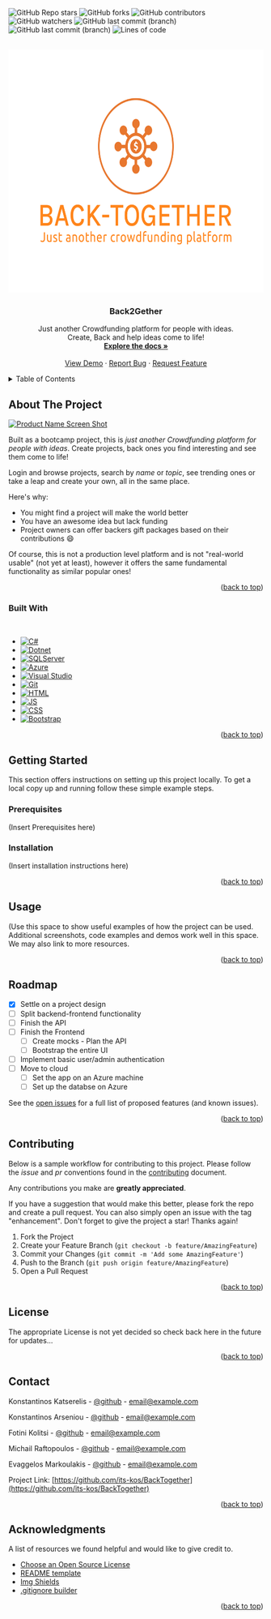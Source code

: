 <!-- Improved compatibility of back to top link: See: https://github.com/othneildrew/Best-README-Template/pull/73 -->
<a name="readme-top"></a>
<!--
*** Thanks for checking out the Best-README-Template. If you have a suggestion
*** that would make this better, please fork the repo and create a pull request
*** or simply open an issue with the tag "enhancement".
*** Don't forget to give the project a star!
*** Thanks again! Now go create something AMAZING! :D
-->



<!-- PROJECT SHIELDS -->
<!--
*** I'm using markdown "reference style" links for readability.
*** Reference links are enclosed in brackets [ ] instead of parentheses ( ).
*** See the bottom of this document for the declaration of the reference variables
*** for contributors-url, forks-url, etc. This is an optional, concise syntax you may use.
*** https://www.markdownguide.org/basic-syntax/#reference-style-links
-->
![GitHub Repo stars](https://img.shields.io/github/stars/its-kos/Regeneration-Crowdfunding-Project)
![GitHub forks](https://img.shields.io/github/forks/its-kos/Regeneration-Crowdfunding-Project)
![GitHub contributors](https://img.shields.io/github/contributors/its-kos/Regeneration-Crowdfunding-Project)
![GitHub watchers](https://img.shields.io/github/watchers/its-kos/Regeneration-Crowdfunding-Project?color=3399ff)
![GitHub last commit (branch)](https://img.shields.io/github/last-commit/its-kos/Regeneration-Crowdfunding-Project/frontend)
![GitHub last commit (branch)](https://img.shields.io/github/last-commit/its-kos/Regeneration-Crowdfunding-Project/backend)
![Lines of code](https://img.shields.io/tokei/lines/github/its-kos/Regeneration-Crowdfunding-Project)
<!--[![MIT License][license-shield]][license-url]-->



<!-- PROJECT LOGO -->
<br />
<div align="center">
  <a href="https://github.com/its-kos/BackTogether/blob/main/back-together-logo.png">
    <img src="https://github.com/its-kos/BackTogether/blob/main/back-together-logo.png" alt="Logo" width="640" height="480">
  </a>

  <h3 align="center">Back2Gether</h3>

  <p align="center">
    Just another Crowdfunding platform for people with ideas. 
    <br/>
    Create, Back and help ideas come to life!
    <br />
    <a href=""><strong>Explore the docs »</strong></a>
    <br />
    <br />
    <a href="">View Demo</a>
    ·
    <a href="https://github.com/its-kos/BackTogether/issues">Report Bug</a>
    ·
    <a href="https://github.com/its-kos/BackTogether/issues">Request Feature</a>
  </p>
</div>



<!-- TABLE OF CONTENTS -->
<details>
  <summary>Table of Contents</summary>
  <ol>
    <li>
      <a href="#about-the-project">About The Project</a>
      <ul>
        <li><a href="#built-with">Built With</a></li>
      </ul>
    </li>
    <li>
      <a href="#getting-started">Getting Started</a>
      <ul>
        <li><a href="#prerequisites">Prerequisites</a></li>
        <li><a href="#installation">Installation</a></li>
      </ul>
    </li>
    <li><a href="#usage">Usage</a></li>
    <li><a href="#roadmap">Roadmap</a></li>
    <li><a href="#contributing">Contributing</a></li>
    <li><a href="#license">License</a></li>
    <li><a href="#contact">Contact</a></li>
    <li><a href="#acknowledgments">Acknowledgments</a></li>
  </ol>
</details>



<!-- ABOUT THE PROJECT -->
## About The Project

[![Product Name Screen Shot][product-screenshot]](https://example.com)

Built as a bootcamp project, this is *just another Crowdfunding platform for people with ideas*. Create projects, back ones you find interesting and see them come to life! 

Login and browse projects, search by *name* or *topic*, see trending ones or take a leap and create your own, all in the same place.

Here's why:
* You might find a project will make the world better
* You have an awesome idea but lack funding
* Project owners can offer backers gift packages based on their contributions :smile:

Of course, this is not a production level platform and is not "real-world usable" (not yet at least), however it offers the same fundamental functionality as similar popular ones!

<p align="right">(<a href="#readme-top">back to top</a>)</p>



### Built With

<br/>

* [![C#][C#]][C#-url]
* [![Dotnet][Dotnet]][Dotnet-url]
* [![SQLServer][SQLServer]][SQLServer-url]
* [![Azure][Azure]][Azure-url]
* [![Visual Studio][Visual Studio]][Visual Studio-url]
* [![Git][Git]][Git-url]
* [![HTML][HTML]][HTML-url]
* [![JS][JS]][JS-url]
* [![CSS][CSS]][CSS-url]
* [![Bootstrap][Bootstrap]][Bootstrap-url]

<p align="right">(<a href="#readme-top">back to top</a>)</p>



<!-- GETTING STARTED -->
## Getting Started

This section offers instructions on setting up this project locally.
To get a local copy up and running follow these simple example steps.

### Prerequisites

(Insert Prerequisites here)

### Installation

(Insert installation instructions here)

<p align="right">(<a href="#readme-top">back to top</a>)</p>



<!-- USAGE EXAMPLES -->
## Usage

(Use this space to show useful examples of how the project can be used. Additional screenshots, code examples and demos work well in this space. We may also link to more resources.

<!--  _For more examples, please refer to the [Documentation](https://example.com)_  -->

<p align="right">(<a href="#readme-top">back to top</a>)</p>



<!-- ROADMAP -->
## Roadmap

- [x] Settle on a project design
- [ ] Split backend-frontend functionality
- [ ] Finish the API
- [ ] Finish the Frontend
    - [ ] Create mocks - Plan the API
    - [ ] Bootstrap the entire UI 
- [ ] Implement basic user/admin authentication
- [ ] Move to cloud
    - [ ] Set the app on an Azure machine
    - [ ] Set up the databse on Azure

See the [open issues](https://github.com/its-kos/BackTogether/issues) for a full list of proposed features (and known issues).

<p align="right">(<a href="#readme-top">back to top</a>)</p>



<!-- CONTRIBUTING -->
## Contributing

Below is a sample workflow for contributing to this project. Please follow the *issue* and *pr* conventions found in the [contributing]() document.

Any contributions you make are **greatly appreciated**.

If you have a suggestion that would make this better, please fork the repo and create a pull request. You can also simply open an issue with the tag "enhancement".
Don't forget to give the project a star! Thanks again!

1. Fork the Project
2. Create your Feature Branch (`git checkout -b feature/AmazingFeature`)
3. Commit your Changes (`git commit -m 'Add some AmazingFeature'`)
4. Push to the Branch (`git push origin feature/AmazingFeature`)
5. Open a Pull Request

<p align="right">(<a href="#readme-top">back to top</a>)</p>



<!-- LICENSE -->
## License

<!--Distributed under the MIT License. See `LICENSE.txt` for more information.-->
The appropriate License is not yet decided so check back here in the future for updates...

<p align="right">(<a href="#readme-top">back to top</a>)</p>



<!-- CONTACT -->
## Contact

Konstantinos Katserelis - [@github](https://github.com/its-kos) - email@example.com

Konstantinos Arseniou - [@github](https://github.com/arseniouKon) - email@example.com

Fotini Kolitsi - [@github](https://github.com/rubinio77) - email@example.com

Michail Raftopoulos - [@github](https://github.com/mihosraf) - email@example.com

Evaggelos Markoulakis - [@github](https://github.com/vagmark30) - email@example.com


Project Link: [https://github.com/its-kos/BackTogether](https://github.com/its-kos/BackTogether)

<p align="right">(<a href="#readme-top">back to top</a>)</p>



<!-- ACKNOWLEDGMENTS -->
## Acknowledgments

A list of resources we found helpful and would like to give credit to.

* [Choose an Open Source License](https://choosealicense.com)
* [README template](https://github.com/othneildrew/Best-README-Template)
* [Img Shields](https://shields.io)
* [.gitignore builder](https://www.toptal.com/developers/gitignore)

<p align="right">(<a href="#readme-top">back to top</a>)</p>



<!-- MARKDOWN LINKS & IMAGES -->
<!-- https://www.markdownguide.org/basic-syntax/#reference-style-links -->
[contributors-shield]: https://img.shields.io/github/contributors/othneildrew/Best-README-Template.svg?style=for-the-badge
[contributors-url]: https://github.com/its-kos/BackTogether/network/dependencies
[forks-shield]: https://img.shields.io/github/forks/othneildrew/Best-README-Template.svg?style=for-the-badge
[forks-url]: https://github.com/its-kos/BackTogether/network/members
[stars-shield]: https://img.shields.io/github/stars/othneildrew/Best-README-Template.svg?style=for-the-badge
[stars-url]: https://github.com/its-kos/BackTogether/stargazers
[issues-shield]: https://img.shields.io/github/issues/othneildrew/Best-README-Template.svg?style=for-the-badge
[issues-url]: https://github.com/its-kos/BackTogether/issues
[license-shield]: https://img.shields.io/github/license/othneildrew/Best-README-Template.svg?style=for-the-badge
[license-url]: https://github.com/othneildrew/Best-README-Template/blob/master/LICENSE.txt
[linkedin-shield]: https://img.shields.io/badge/-LinkedIn-black.svg?style=for-the-badge&logo=linkedin&colorB=555
[linkedin-url]: https://linkedin.com/in/konstantinos-katserelis
[product-screenshot]: images/screenshot.png

[C#]: https://img.shields.io/badge/c%23-%23239120.svg?style=for-the-badge&logo=c-sharp&logoColor=white
[C#-url]: https://learn.microsoft.com/en-us/dotnet/csharp/
[Dotnet]: https://img.shields.io/badge/.NET-5C2D91?style=for-the-badge&logo=.net&logoColor=white
[Dotnet-url]: https://dotnet.microsoft.com/en-us/
[SQLServer]: https://img.shields.io/badge/Microsoft%20SQL%20Server-CC2927?style=for-the-badge&logo=microsoft%20sql%20server&logoColor=white
[SQLServer-url]: https://www.microsoft.com/en-us/sql-server/sql-server-downloads
[Azure]: https://img.shields.io/badge/azure-%230072C6.svg?style=for-the-badge&logo=microsoftazure&logoColor=white
[Azure-url]: https://azure.microsoft.com/en-us
[Visual Studio]: https://img.shields.io/badge/Visual%20Studio-5C2D91.svg?style=for-the-badge&logo=visual-studio&logoColor=white
[Visual Studio-url]: https://visualstudio.microsoft.com/
[Git]: https://img.shields.io/badge/git-%23F05033.svg?style=for-the-badge&logo=git&logoColor=white
[Git-url]: https://git-scm.com/
[HTML]: https://img.shields.io/badge/html5-%23E34F26.svg?style=for-the-badge&logo=html5&logoColor=white
[HTML-url]: https://www.w3schools.com/html/
[JS]: https://img.shields.io/badge/javascript-%23323330.svg?style=for-the-badge&logo=javascript&logoColor=%23F7DF1E
[JS-url]: https://www.w3schools.com/js/
[CSS]: https://img.shields.io/badge/css3-%231572B6.svg?style=for-the-badge&logo=css3&logoColor=white
[CSS-url]: https://www.w3schools.com/css/
[Bootstrap]: https://img.shields.io/badge/Bootstrap-563D7C?style=for-the-badge&logo=bootstrap&logoColor=white
[Bootstrap-url]: https://getbootstrap.com
